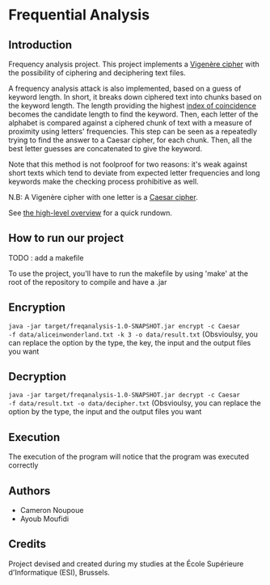 # Frequential Analysis

## Introduction

Frequency analysis project. This project implements a [Vigenère
cipher](https://en.wikipedia.org/wiki/Vigen%C3%A8re_cipher) with the 
possibility
of ciphering and deciphering text files.

A frequency analysis attack is also implemented, based on a guess of 
keyword
length. In short, it breaks down ciphered text into chunks based on the 
keyword
length. The length providing the highest [index of
coincidence](https://en.wikipedia.org/wiki/Index_of_coincidence) becomes 
the
candidate length to find the keyword. Then, each letter of the alphabet is
compared against a ciphered chunk of text with a measure of proximity 
using
letters' frequencies. This step can be seen as a repeatedly trying to find 
the
answer to a Caesar cipher, for each chunk. Then, all the best letter 
guesses are
concatenated to give the keyword.

Note that this method is not foolproof for two reasons: it's weak against 
short
texts which tend to deviate from expected letter frequencies and long 
keywords
make the checking process prohibitive as well.

N.B: A Vigenère cipher with one letter is a [Caesar
cipher](https://en.wikipedia.org/wiki/Caesar_cipher).

See [the high-level overview](#High-level-overview) for a quick rundown.

## How to run our project

<p>TODO : add a makefile</p>
<p>To use the project, you'll have to run the makefile by using 'make' at 
the root of the repository to compile and have a .jar</p>

## Encryption 
<p><code>java -jar target/freqanalysis-1.0-SNAPSHOT.jar encrypt -c Caesar 
-f data/aliceinwonderland.txt -k 3 -o data/result.txt</code> (Obsvioulsy, 
you can replace the option by the type, the key, the input and the output 
files you want</p>

## Decryption 
<p><code>java -jar target/freqanalysis-1.0-SNAPSHOT.jar decrypt -c Caesar 
-f data/result.txt -o data/decipher.txt</code> (Obsvioulsy, you can 
replace the option by the type, the input and the output files you 
want</p>

## Execution
<p>The execution of the program will notice that the program was executed 
correctly</p> 

## Authors
* Cameron Noupoue
* Ayoub Moufidi

## Credits

Project devised and created during my studies at the École Supérieure 
d'Informatique (ESI), Brussels.
